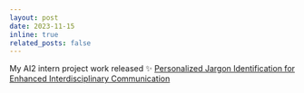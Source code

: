 ```yaml
---
layout: post
date: 2023-11-15 
inline: true
related_posts: false
---
```


My AI2 intern project work released :sparkles: [Personalized Jargon Identification for Enhanced Interdisciplinary Communication](https://arxiv.org/pdf/2311.09481.pdf)
